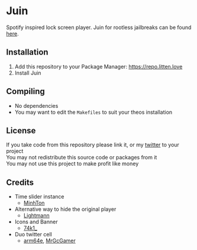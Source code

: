 # Juin
Spotify inspired lock screen player. Juin for rootless jailbreaks can be found [here](https://onejailbreak.com/blog/juin-tweak/).

## Installation
1. Add this repository to your Package Manager: https://repo.litten.love
2. Install Juin

## Compiling
  - No dependencies
  - You may want to edit the `Makefiles` to suit your theos installation

## License
If you take code from this repository please link it, or my [twitter](https://twitter.com/schneelittchen) to your project  
You may not redistribute this source code or packages from it  
You may not use this project to make profit like money

## Credits
  - Time slider instance
    - [MinhTon](https://github.com/Minh-Ton)
  - Alternative way to hide the original player
    - [Lightmann](https://github.com/UsrLightmann)
  - Icons and Banner
    - [74k1_](https://twitter.com/74k1_)
  - Duo twitter cell
    - [arm64e](https://twitter.com/arm64e), [MrGcGamer](https://twitter.com/MrGcGamer)
